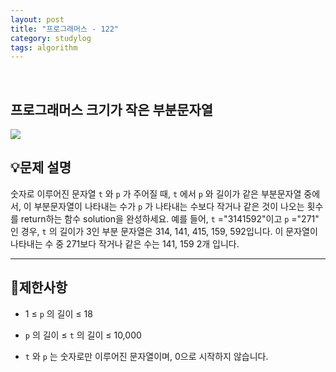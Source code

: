```yaml
---
layout: post
title: "프로그래머스 - 122"
category: studylog
tags: algorithm
---
```


<br>

## 프로그래머스 크기가 작은 부분문자열


![](https://velog.velcdn.com/images/dlsdud9098/post/e1464da6-734f-4172-a5d3-8df73b71a328/image.png)
## 💡문제 설명
숫자로 이루어진 문자열 ```t```
와 ```p```
가 주어질 때, ```t```
에서 ```p```
와 길이가 같은 부분문자열 중에서, 이 부분문자열이 나타내는 수가 ```p```
가 나타내는 수보다 작거나 같은 것이 나오는 횟수를 return하는 함수 solution을 완성하세요.
예를 들어, ```t```
="3141592"이고 ```p```
="271" 인 경우, ```t```
의 길이가 3인 부분 문자열은 314, 141, 415, 159, 592입니다. 이 문자열이 나타내는 수 중 271보다 작거나 같은 수는 141, 159 2개 입니다.


---




## 🚫제한사항


* 1 ≤ ```p```
의 길이 ≤ 18




* ```p```
의 길이 ≤ ```t```
의 길이 ≤ 10,000




* ```t```
와 ```p```
는 숫자로만 이루어진 문자열이며, 0으로 시작하지 않습니다.
